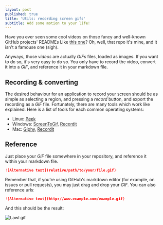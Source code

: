 ```yaml
---
layout: post
published: true
title: 'Utils: recording screen gifs'
subtitle: Add some motion to your life!
---
```

Have you ever seen some cool videos on those fancy and well-known GitHub projects' READMEs Like [this one](https://github.com/wikiti/extension-networking/tree/master/examples/tic-tac-toe#description)? Oh, well, that repo it's mine, and it isn't a famouse one (sigh).

Anyways, those *videos* are actually *GIF*s files, loaded as images. If you want to do so, it's very easy to do so. You only have to record the video, convert it into a *GIF*, and reference it in your markdown file.

## Recording & converting

The desired behaviour for an application to record your screen should be as simple as selecting a region, and pressing a *record* button, and export the recording as a *GIF* file. Fortunately, there are many tools which work like explained. Here is a list of tools for each common operating systems:

- Linux: [Peek](https://github.com/phw/peek)
- Windows: [ScreenToGif](https://screentogif.codeplex.com/), [Recordit](http://recordit.co/)
- Mac: [Giphy](https://itunes.apple.com/es/app/giphy-capture.-the-gif-maker/id668208984?mt=12), [Recordit](http://recordit.co/)

## Reference

Just place your *GIF* file somewhere in your repository, and reference it within your markdown file.

````md
![Alternative text](relative/path/to/your/file.gif)
````

Remember that, if you're using GitHub's markdown editor (for example, on issues or pull requests), you may just drag and drop your *GIF*. You can also reference urls:

````md
![Alternative text](http://www.example.com/example.gif)
````

And this should be the result:

![Lawl gif]({{site.baseurl}}/img/mV9bFz7.gif)
